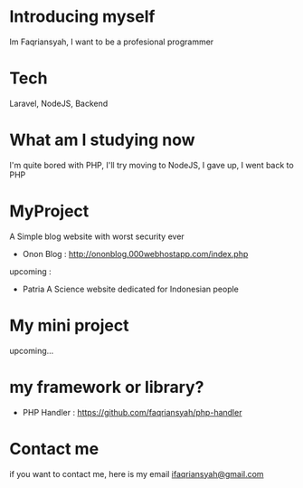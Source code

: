 # Introducing myself
Im Faqriansyah, I want to be a profesional programmer

# Tech
Laravel, NodeJS, Backend

# What am I studying now
I'm quite bored with PHP, I'll try moving to NodeJS, I gave up, I went back to PHP

# MyProject

A Simple blog website with worst security ever
- Onon Blog : http://ononblog.000webhostapp.com/index.php
  
upcoming :
- Patria
  A Science website dedicated for Indonesian people

# My mini project
upcoming...

# my framework or library?

- PHP Handler : https://github.com/faqriansyah/php-handler
   

# Contact me
if you want to contact me, here is my email ifaqriansyah@gmail.com
